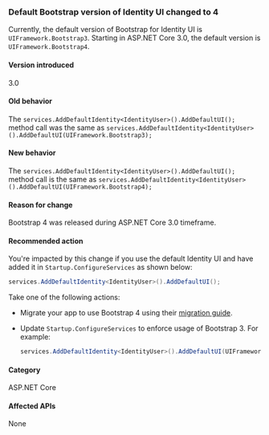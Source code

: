 ### Default Bootstrap version of Identity UI changed to 4

Currently, the default version of Bootstrap for Identity UI is `UIFramework.Bootstrap3`. Starting in ASP.NET Core 3.0, the default version is `UIFramework.Bootstrap4`.

#### Version introduced

3.0

#### Old behavior

The `services.AddDefaultIdentity<IdentityUser>().AddDefaultUI();` method call was the same as `services.AddDefaultIdentity<IdentityUser>().AddDefaultUI(UIFramework.Bootstrap3);`

#### New behavior

The `services.AddDefaultIdentity<IdentityUser>().AddDefaultUI();` method call is the same as `services.AddDefaultIdentity<IdentityUser>().AddDefaultUI(UIFramework.Bootstrap4);`

#### Reason for change

Bootstrap 4 was released during ASP.NET Core 3.0 timeframe.

#### Recommended action

You're impacted by this change if you use the default Identity UI and have added it in `Startup.ConfigureServices` as shown below:

```csharp
services.AddDefaultIdentity<IdentityUser>().AddDefaultUI();
```

Take one of the following actions:

- Migrate your app to use Bootstrap 4 using their [migration guide](https://getbootstrap.com/docs/4.0/migration).
- Update `Startup.ConfigureServices` to enforce usage of Bootstrap 3. For example:

    ```csharp
    services.AddDefaultIdentity<IdentityUser>().AddDefaultUI(UIFramework.Bootstrap3);
    ```

#### Category

ASP.NET Core

#### Affected APIs

None

<!-- 

### Affected APIs

Not detectable via API analysis

-->
